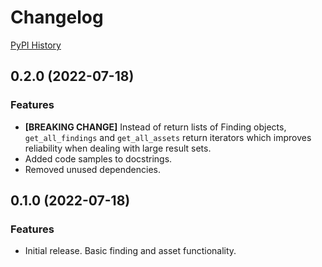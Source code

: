 # Changelog

[PyPI History](https://pypi.org/project/bibt-gcp-scc/#history)

## 0.2.0 (2022-07-18)

### Features

* **[BREAKING CHANGE]** Instead of return lists of Finding objects, `get_all_findings` and `get_all_assets` return iterators which improves reliability when dealing with large result sets.
* Added code samples to docstrings.
* Removed unused dependencies.

## 0.1.0 (2022-07-18)

### Features

* Initial release. Basic finding and asset functionality.
